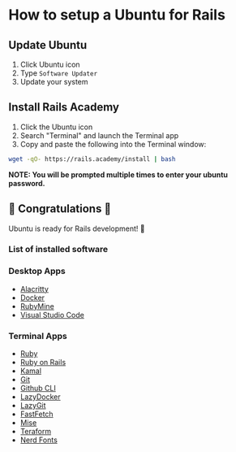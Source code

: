 # How to setup a Ubuntu for Rails

## Update Ubuntu

1. Click Ubuntu icon
2. Type `Software Updater`
3. Update your system

## Install Rails Academy 

1. Click the Ubuntu icon
1. Search "Terminal" and launch the Terminal app
3. Copy and paste the following into the Terminal window:

```bash
wget -qO- https://rails.academy/install | bash
```

**NOTE: You will be prompted multiple times to enter your ubuntu password.**

## :tada: Congratulations :tada:

Ubuntu is ready for Rails development! 🚀

### List of installed software

### Desktop Apps

- [Alacritty](https://alacritty.org/)
- [Docker](https://www.docker.com/)
- [RubyMine](https://www.jetbrains.com/ruby/)
- [Visual Studio Code](https://code.visualstudio.com/)

### Terminal Apps

- [Ruby](https://www.ruby-lang.org/)
- [Ruby on Rails](https://rubyonrails.org/)
- [Kamal](https://github.com/basecamp/kamal)
- [Git](https://git-scm.com/)
- [Github CLI](https://cli.github.com/)
- [LazyDocker](https://github.com/jesseduffield/lazydocker)
- [LazyGit](https://github.com/jesseduffield/lazygit)
- [FastFetch](https://github.com/fastfetch-cli/fastfetch)
- [Mise](https://mise.jdx.dev/lang/ruby.html)
- [Teraform](https://www.terraform.io/)
- [Nerd Fonts](https://www.nerdfonts.com/)

